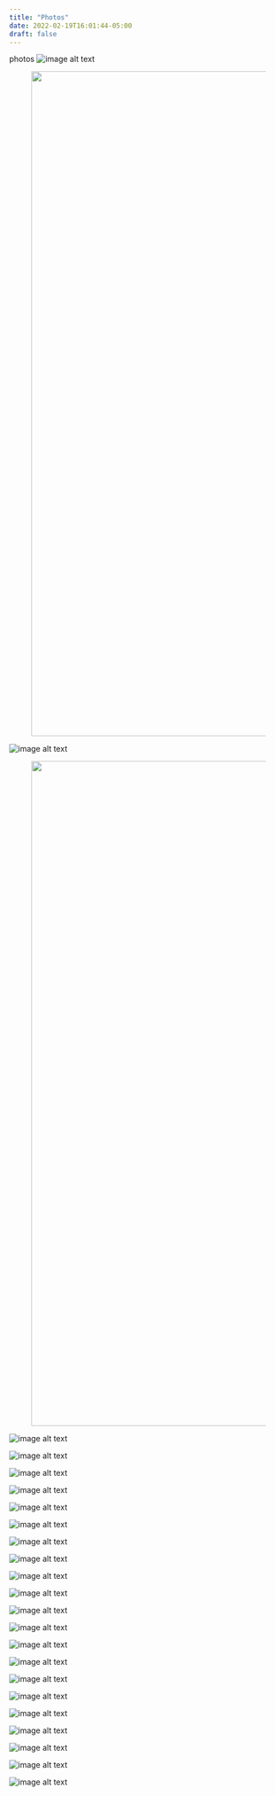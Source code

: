 ```yaml
---
title: "Photos"
date: 2022-02-19T16:01:44-05:00
draft: false
---
```


photos
![image alt text](/Algonquin/F2930012.JPG)

<figure>
  <img src="/Algonquin/F2930012.JPG"
  width = "1000"
  height = "1200"/>
</figure>

![image alt text](/CapeScott/CapeScott4212.jpg)

<figure>
  <img src="/CapeScott/CapeScott4212.jpg"
  width = "1000"
  height = "1200"/>
</figure>

![image alt text](/CapeScott/CapeScott4218.jpg)

![image alt text](/CapeScott/CapeScott4219.jpg)

![image alt text](/CapeScott/CapeScott4345.jpg)

![image alt text](/CapeScott/CapeScott4358.jpg)

![image alt text](/CapeScott/CapeScott4446.jpg)

![image alt text](/CapeScott/CapeScott4453.jpg)

![image alt text](/CapeScott/CapeScott4458.jpg)

![image alt text](/CapeScott/CapeScott4468.jpg)

![image alt text](/CapeScott/CapeScott4494.jpg)

![image alt text](/CapeScott/CapeScott4500.jpg)

![image alt text](/CapeScott/CapeScott4510.jpg)

![image alt text](/CapeScott/CapeScott4703.jpg)

![image alt text](/CapeScott/CapeScott4710.jpg)

![image alt text](/CapeScott/CapeScott4733.jpg)

![image alt text](/CapeScott/CapeScott4862.jpg)

![image alt text](/CapeScott/CapeScott4870.jpg)

![image alt text](/CapeScott/CapeScott4938.jpg)

![image alt text](/CapeScott/CapeScott4955.jpg)

![image alt text](/CapeScott/CapeScott4968.jpg)

![image alt text](/CapeScott/CapeScott4992.jpg)

![image alt text](/CapeScott/CapeScott5029.jpg)

